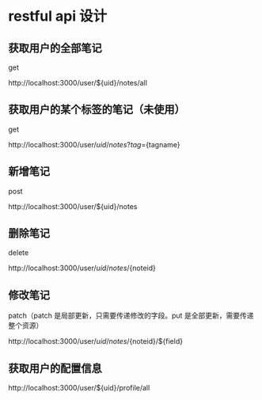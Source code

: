 # restful api 设计

## 获取用户的全部笔记

get

http://localhost:3000/user/${uid}/notes/all

## 获取用户的某个标签的笔记（未使用）

get

http://localhost:3000/user/${uid}/notes?tag=${tagname}

## 新增笔记

post

http://localhost:3000/user/${uid}/notes

## 删除笔记

delete

http://localhost:3000/user/${uid}/notes/${noteid}

## 修改笔记

patch（patch 是局部更新，只需要传递修改的字段。put 是全部更新，需要传递整个资源）

http://localhost:3000/user/${uid}/notes/${noteid}/${field}

## 获取用户的配置信息

http://localhost:3000/user/${uid}/profile/all
